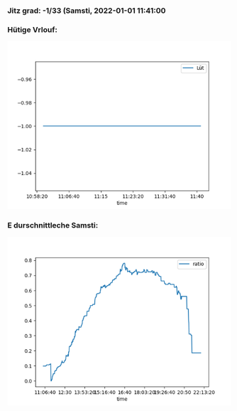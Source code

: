 ### Jitz grad: -1/33 (Samsti, 2022-01-01 11:41:00

### Hütige Vrlouf:
![Graph](Today.png)

### E durschnittleche Samsti:
![Graph](Samsti.png)